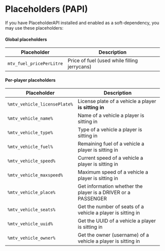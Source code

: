 # Placeholders (PAPI)

If you have PlaceholderAPI installed and enabled as a soft-dependency, you may use these placeholders:

#### Global placeholders

| Placeholder                | Description                                            |
|----------------------------|--------------------------------------------------------|
| `mtv_fuel_pricePerLitre`   | Price of fuel (used while filling jerrycans)           |

#### Per-player placeholders

| Placeholder                  | Description                                                   |
|------------------------------|---------------------------------------------------------------|
| `%mtv_vehicle_licensePlate%` | License plate of a vehicle a player **is sitting in**         |
| `%mtv_vehicle_name%`         | Name of a vehicle a player is sitting in                      |
| `%mtv_vehicle_type%`         | Type of a vehicle a player is sitting in                      |
| `%mtv_vehicle_fuel%`         | Remaining fuel of a vehicle a player is sitting in            |
| `%mtv_vehicle_speed%`        | Current speed of a vehicle a player is sitting in             |
| `%mtv_vehicle_maxspeed%`     | Maximum speed of a vehicle a player is sitting in             |
| `%mtv_vehicle_place%`        | Get information whether the player is a DRIVER or a PASSENGER |
| `%mtv_vehicle_seats%`        | Get the number of seats of a vehicle a player is sitting in   |
| `%mtv_vehicle_uuid%`         | Get the UUID of a vehicle a player is sitting in              |
| `%mtv_vehicle_owner%`        | Get the owner (username) of a vehicle a player is sitting in  |
